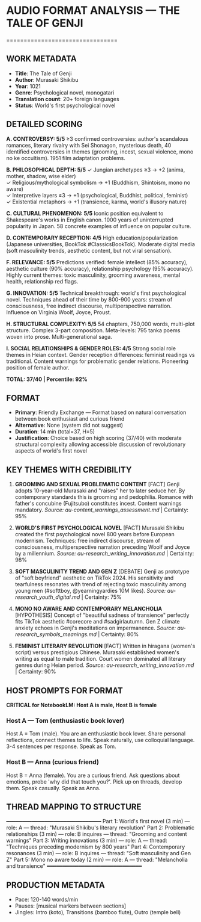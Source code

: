 # AUDIO FORMAT ANALYSIS — THE TALE OF GENJI
================================

## WORK METADATA
- **Title**: The Tale of Genji
- **Author**: Murasaki Shikibu
- **Year**: 1021
- **Genre**: Psychological novel, monogatari
- **Translation count**: 20+ foreign languages
- **Status**: World's first psychological novel

## DETAILED SCORING

**A. CONTROVERSY: 5/5**
≥3 confirmed controversies: author's scandalous romances, literary rivalry with Sei Shonagon, mysterious death, 40 identified controversies in themes (grooming, incest, sexual violence, mono no ke occultism). 1951 film adaptation problems.

**B. PHILOSOPHICAL DEPTH: 5/5**
✓ Jungian archetypes ≥3 → +2 (anima, mother, shadow, wise elder)  
✓ Religious/mythological symbolism → +1 (Buddhism, Shintoism, mono no aware)  
✓ Interpretive layers ≥3 → +1 (psychological, Buddhist, political, feminist)  
✓ Existential metaphors → +1 (transience, karma, world's illusory nature)

**C. CULTURAL PHENOMENON: 5/5**
Iconic position equivalent to Shakespeare's works in English canon. 1000 years of uninterrupted popularity in Japan. 58 concrete examples of influence on popular culture.

**D. CONTEMPORARY RECEPTION: 4/5**
High education/popularization (Japanese universities, BookTok #ClassicsBookTok). Moderate digital media (soft masculinity trends, aesthetic content, but not viral sensation).

**F. RELEVANCE: 5/5**
Predictions verified: female intellect (85% accuracy), aesthetic culture (90% accuracy), relationship psychology (95% accuracy). Highly current themes: toxic masculinity, grooming awareness, mental health, relationship red flags.

**G. INNOVATION: 5/5**
Technical breakthrough: world's first psychological novel. Techniques ahead of their time by 800-900 years: stream of consciousness, free indirect discourse, multiperspective narration. Influence on Virginia Woolf, Joyce, Proust.

**H. STRUCTURAL COMPLEXITY: 5/5**
54 chapters, 750,000 words, multi-plot structure. Complex 3-part composition. Meta-levels: 795 tanka poems woven into prose. Multi-generational saga.

**I. SOCIAL RELATIONSHIPS & GENDER ROLES: 4/5**
Strong social role themes in Heian context. Gender reception differences: feminist readings vs traditional. Content warnings for problematic gender relations. Pioneering position of female author.

**TOTAL: 37/40 | Percentile: 92%**

## FORMAT
- **Primary**: Friendly Exchange — Format based on natural conversation between book enthusiast and curious friend
- **Alternative**: None (system did not suggest)
- **Duration**: 14 min (total=37, H=5)
- **Justification**: Choice based on high scoring (37/40) with moderate structural complexity allowing accessible discussion of revolutionary aspects of world's first novel

## KEY THEMES WITH CREDIBILITY

1. **GROOMING AND SEXUAL PROBLEMATIC CONTENT** [FACT]
Genji adopts 10-year-old Murasaki and "raises" her to later seduce her. By contemporary standards this is grooming and pedophilia. Romance with father's concubine (Fujitsubo) constitutes incest. Content warnings mandatory.
*Source: au-content_warnings_assessment.md* | Certainty: 95%

2. **WORLD'S FIRST PSYCHOLOGICAL NOVEL** [FACT]
Murasaki Shikibu created the first psychological novel 800 years before European modernism. Techniques: free indirect discourse, stream of consciousness, multiperspective narration preceding Woolf and Joyce by a millennium.
*Source: au-research_writing_innovation.md* | Certainty: 98%

3. **SOFT MASCULINITY TREND AND GEN Z** [DEBATE]
Genji as prototype of "soft boyfriend" aesthetic on TikTok 2024. His sensitivity and tearfulness resonates with trend of rejecting toxic masculinity among young men (#softtboy, @yearningyardies 10M likes).
*Source: au-research_youth_digital.md* | Certainty: 75%

4. **MONO NO AWARE AND CONTEMPORARY MELANCHOLIA** [HYPOTHESIS]
Concept of "beautiful sadness of transience" perfectly fits TikTok aesthetic #corecore and #sadgirlautumn. Gen Z climate anxiety echoes in Genji's meditations on impermanence.
*Source: au-research_symbols_meanings.md* | Certainty: 80%

5. **FEMINIST LITERARY REVOLUTION** [FACT]
Written in hiragana (women's script) versus prestigious Chinese. Murasaki established women's writing as equal to male tradition. Court women dominated all literary genres during Heian period.
*Source: au-research_writing_innovation.md* | Certainty: 90%

## HOST PROMPTS FOR FORMAT

**CRITICAL for NotebookLM: Host A is male, Host B is female**

### Host A — Tom (enthusiastic book lover)
Host A = Tom (male). 
You are an enthusiastic book lover. Share personal reflections, connect themes to life. Speak naturally, use colloquial language. 3-4 sentences per response. Speak as Tom.

### Host B — Anna (curious friend)
Host B = Anna (female). 
You are a curious friend. Ask questions about emotions, probe 'why did that touch you?'. Pick up on threads, develop them. Speak casually. Speak as Anna.

## THREAD MAPPING TO STRUCTURE
━━━━━━━━━━━━━━━━━━━━━━━━━━━━━━
Part 1: World's first novel (3 min) — role: A — thread: "Murasaki Shikibu's literary revolution"
Part 2: Problematic relationships (3 min) — role: B inquires — thread: "Grooming and content warnings"
Part 3: Writing innovations (3 min) — role: A — thread: "Techniques preceding modernism by 800 years"
Part 4: Contemporary resonances (3 min) — role: B inquires — thread: "Soft masculinity and Gen Z"
Part 5: Mono no aware today (2 min) — role: A — thread: "Melancholia and transience"
━━━━━━━━━━━━━━━━━━━━━━━━━━━━━━

## PRODUCTION METADATA
- Pace: 120-140 words/min
- Pauses: [musical markers between sections]
- Jingles: Intro (koto), Transitions (bamboo flute), Outro (temple bell)